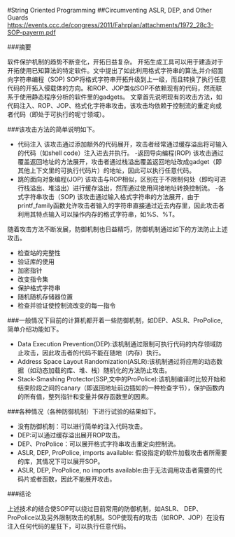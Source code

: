 #String Oriented Programming
##Circumventing ASLR, DEP, and Other Guards
https://events.ccc.de/congress/2011/Fahrplan/attachments/1972_28c3-SOP-payerm.pdf

###摘要

软件保护机制的趋势不断变化，开拓日益复杂。
开拓生成工具可以用于建造对于开拓使用已知算法的特定软件。文中提出了如此利用格式字符串的算法,并介绍面向字符串编程（SOP)
SOP将格式字符串开拓升级到上一级，而且转换了执行任意代码的开拓入侵载体的方向。和ROP、JOP类似SOP不依赖现有的代码，然而联系于使用静态程序分析的软件里的gadgets。
文章首先说明现有的攻击方法，如代码注入、ROP、JOP、格式化字符串攻击。该攻击均依赖于控制流的重定向或者代码（即处于可执行的呢寸领域）。

###该攻击方法的简单说明如下。

- 代码注入
该攻击通过添加额外的代码展开，攻击者经常通过缓存溢出将可输入的代码（如shell code）注入进去并执行。
-返回导向编程(ROP)
该攻击通过覆盖返回地址的方法展开，攻击者通过栈溢出覆盖返回地址改成gadget（即其他上下文里的可执行代码片）的地址，因此可以执行任意代码。
- 跳的面向对象编程(JOP)
该攻击与ROP相似，区别在于不限制何处（即均可进行栈溢出、堆溢出）进行缓存溢出，然而通过使用间接地址转换控制流。
-各式字符串攻击（SOP)
该攻击通过输入格式字符串的方法展开，由于printf_family函数允许攻击者输入的字符串直接通过近去内存里，因此攻击者利用其特点输入可以操作内存的格式字符串，如%S、%T。

随着攻击方法不断发展，防御机制也日益精巧，防御机制通过如下的方法防止上述攻击。
- 检查站的完整性
- 验证库的使用
- 加密指针
- 改变指令集
- 保护格式字符串
- 随机随机存储器位置
- 检查并验证使控制流改变的每一指令

###一般情况下目前的计算机都开着一些防御机制，如DEP、ASLR、ProPolice,简单介绍功能如下。

- Data Execution Prevention(DEP):该机制通过限制可执行代码的内存领域防止攻击，因此攻击者的代码不能在随地（内存）执行。
- Address Space Layout Randomization(ASLR):该机制通过将应用的动态数据（如动态加载的库、堆、栈）随机化的方法防止攻击。
- Stack-Smashing Protector(SSP,文中的ProPolice):该机制编译时比较开始和结束阶段之间的canary（即返回地址前边插如的一种检查字节），保护函数内的所有值，整列指针和变量并保存函数里的因素。

###各种情况（各种防御机制）下进行试验的结果如下。

- 没有防御机制：可以进行简单的注入代码攻击。
- DEP:可以通过缓存溢出展开ROP攻击。
- DEP、ProPolice：可以展开格式字符串攻击重定向控制流。
- ASLR, DEP, ProPolice, imports available: 假设指定的软件加载攻击者所需要的库，其情况下可以展开SOP。
- ASLR, DEP, ProPolice, no imports available:由于无法调用攻击者需要的代码片或者函数，因此不能展开攻击。

###结论

上述技术的结合使SOP可以绕过目前常用的防御机制，如ASLR、 DEP、ProPolice以及另外限制攻击的机制。SOP使现有的攻击（如ROP、JOP）在没有注入任何代码的星狂下，可以执行任意代码。
